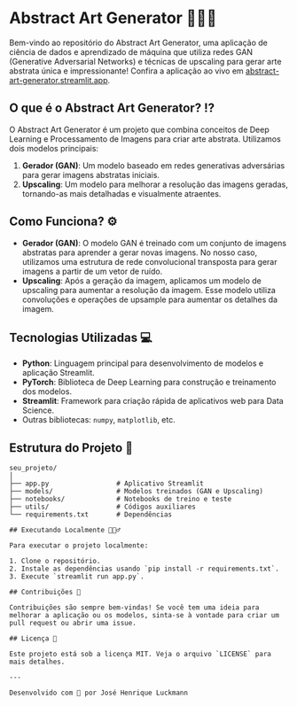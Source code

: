 # Abstract Art Generator 🧑🏻‍🎨

Bem-vindo ao repositório do Abstract Art Generator, uma aplicação de ciência de dados e aprendizado de máquina que utiliza redes GAN (Generative Adversarial Networks) e técnicas de upscaling para gerar arte abstrata única e impressionante! Confira a aplicação ao vivo em [abstract-art-generator.streamlit.app](https://abstract-art-generator.streamlit.app/).

## O que é o Abstract Art Generator? ⁉️

O Abstract Art Generator é um projeto que combina conceitos de Deep Learning e Processamento de Imagens para criar arte abstrata. Utilizamos dois modelos principais:

1. **Gerador (GAN)**: Um modelo baseado em redes generativas adversárias para gerar imagens abstratas iniciais.
2. **Upscaling**: Um modelo para melhorar a resolução das imagens geradas, tornando-as mais detalhadas e visualmente atraentes.

## Como Funciona? ⚙️

- **Gerador (GAN)**: O modelo GAN é treinado com um conjunto de imagens abstratas para aprender a gerar novas imagens. No nosso caso, utilizamos uma estrutura de rede convolucional transposta para gerar imagens a partir de um vetor de ruído.
- **Upscaling**: Após a geração da imagem, aplicamos um modelo de upscaling para aumentar a resolução da imagem. Esse modelo utiliza convoluções e operações de upsample para aumentar os detalhes da imagem.

## Tecnologias Utilizadas 💻

- **Python**: Linguagem principal para desenvolvimento de modelos e aplicação Streamlit.
- **PyTorch**: Biblioteca de Deep Learning para construção e treinamento dos modelos.
- **Streamlit**: Framework para criação rápida de aplicativos web para Data Science.
- Outras bibliotecas: `numpy`, `matplotlib`, etc.

## Estrutura do Projeto 📂

```plaintext
seu_projeto/
│
├── app.py                 # Aplicativo Streamlit
├── models/                # Modelos treinados (GAN e Upscaling)
├── notebooks/             # Notebooks de treino e teste
├── utils/                 # Códigos auxiliares
└── requirements.txt       # Dependências

## Executando Localmente 🏃🏻‍♂️

Para executar o projeto localmente:

1. Clone o repositório.
2. Instale as dependências usando `pip install -r requirements.txt`.
3. Execute `streamlit run app.py`.

## Contribuições 🤝

Contribuições são sempre bem-vindas! Se você tem uma ideia para melhorar a aplicação ou os modelos, sinta-se à vontade para criar um pull request ou abrir uma issue.

## Licença 📃

Este projeto está sob a licença MIT. Veja o arquivo `LICENSE` para mais detalhes.

---

Desenvolvido com 💓 por José Henrique Luckmann
